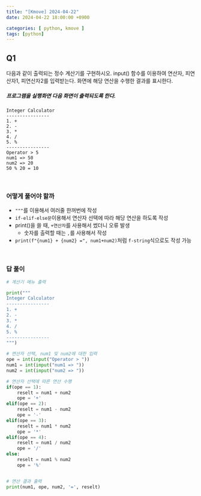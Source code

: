 ```yaml
---
title: "[Kmove] 2024-04-22"
date: 2024-04-22 18:00:00 +0900

categories: [ python, kmove ]
tags: [python]
---
```



## Q1
다음과 같이 출력되는 정수 계산기를 구현하시오. input() 함수를 이용하여 연산자, 피연산자1, 피연산자2를 입력받는다. 화면에 해당 연산을 수행한 결과를 표시한다.

##### 프로그램을 실행화면 다음 화면이 출력되도록 한다.
```
Integer Calculator
----------------
1. +
2. -
3. *
4. /
5. %
----------------
Operator > 5
num1 => 50
num2 => 20
50 % 20 = 10
```

<br>

### 어떻게 풀어야 할까
  - `"""`를 이용해서 여러줄 한꺼번에 작성
  - `if-elif-else문`이용해서 연산자 선택에 따라 해당 연산을 하도록 작성
  - print()을 쓸 때, `+연산자`를 사용해서 썼더니 오류 발생
    - 숫자를 출력할 때는 `,`를 사용해서 작성
  - `print(f"{num1} + {num2} =", num1+num2)`처럼 `f-string`식으로도 작성 가능


<br/>

### 답 풀이

```python
# 계산기 메뉴 출력

print("""
Integer Calculator
----------------
1. +
2. -
3. *
4. /
5. %
----------------
""")

# 연산자 선택, num1 및 num2에 대한 입력
ope = int(input("Operator > "))
num1 = int(input("num1 => "))
num2 = int(input("num2 => "))

# 연산자 선택에 따른 연산 수행
if(ope == 1):
    reselt = num1 + num2
    ope = '+'
elif(ope == 2):
    reselt = num1 - num2
    ope = '-'
elif(ope == 3):
    reselt = num1 * num2
    ope = '*'
elif(ope == 4):
    reselt = num1 / num2
    ope = '/'
else:
    reselt = num1 % num2
    ope = '%'


# 연산 결과 출력
print(num1, ope, num2, '=', reselt)
```